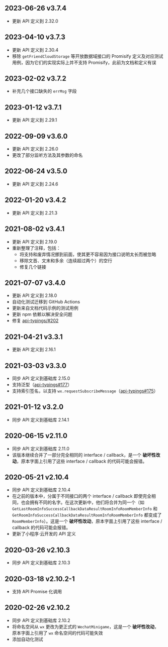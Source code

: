 ## 2023-06-26 v3.7.4
- 更新 API 定义到 2.32.0

## 2023-04-10 v3.7.3
- 更新 API 定义到 2.30.4
- 移除 `getFriendCloudStorage` 等开放数据域接口的 Promisify 定义及对应测试用例，因为它们的实现实际上并不支持 Promisify，此前为文档和定义有误

## 2023-02-02 v3.7.2
- 补充几个接口缺失的 `errMsg` 字段

## 2023-01-12 v3.7.1
- 更新 API 定义到 2.29.1

## 2022-09-09 v3.6.0
- 更新 API 定义到 2.26.0
- 更改了部分监听方法及其参数的命名

## 2022-06-24 v3.5.0
- 更新 API 定义到 2.24.6

## 2022-01-20 v3.4.2
- 更新 API 定义到 2.21.3

## 2021-08-02 v3.4.1
- 更新 API 定义到 2.19.0
- 重新整理了注释，包括：
  - 将支持和废弃情况挪到前面，使其更不容易因为接口说明太长而被忽略
  - 移除文首、文末和多余（连续超过两个）的空行
  - 修复几个链接

## 2021-07-07 v3.4.0
- 更新 API 定义到 2.18.0
- 自动化测试迁移到 GitHub Actions
- 更新来自文档代码示例的测试用例
- 更新 npm 依赖以解决安全问题
- 修复 [api-typings/#202](https://github.com/wechat-miniprogram/api-typings/issues/202)

## 2021-04-21 v3.3.1
- 更新 API 定义到 2.16.1

## 2021-03-03 v3.3.0
- 同步 API 定义到基础库 2.15.0
- 支持泛型（[api-typings#177](https://github.com/wechat-miniprogram/api-typings/issues/177)）
- 支持索引签名，以支持 `wx.requestSubscribeMessage`（[api-typings#175](https://github.com/wechat-miniprogram/api-typings/issues/175)）

## 2021-01-12 v3.2.0
- 同步 API 定义到基础库 2.14.1

## 2020-06-15 v2.11.0
- 同步 API 定义到基础库 2.11.0
- 该版本继续合并了一部分完全相同的 interface / callback，是一个 **破坏性改动**，原本字面上引用了这些 interface / callback 的代码可能会报错。

## 2020-05-21 v2.10.4
- 同步 API 定义到基础库 2.10.4
- 在之前的版本中，分属于不同接口的两个 interface / callback 即使完全相同，也会拥有不同的名字。在这次更新中，他们将合并为同一个（如 `GetLastRoomInfoSuccessCallbackDataResultRoomInfoRoomMemberInfo` 和 `GetRoomInfoSuccessCallbackDataResultRoomInfoRoomMemberInfo` 都变成了 `RoomMemberInfo`）。这是一个 **破坏性改动**，原本字面上引用了这些 interface / callback 的代码可能会报错。
- 更新了小程序·云开发的 API 定义

## 2020-03-26 v2.10.3
- 同步 API 定义到基础库 2.10.3

## 2020-03-18 v2.10.2-1
- 支持 API Promise 化调用

## 2020-02-26 v2.10.2
- 同步 API 定义到基础库 2.10.2
- 将命名空间从 `wx` 更改为更正式的 `WechatMinigame`，这是一个 **破坏性改动**，原本字面上引用了 `wx` 命名空间的代码可能失效
- 添加自动化测试